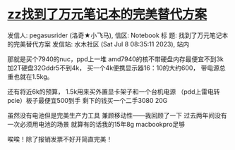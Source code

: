 # [zz找到了万元笔记本的完美替代方案](https://github.com/cutepig123/gitblog/issues/38)

发信人: pegasusrider (洛奇★小飞马), 信区: Notebook
标  题: 找到了万元笔记本的完美替代方案
发信站: 水木社区 (Sat Jul  8 08:35:11 2023), 站内
  
那就是买个7940的nuc，ppd上一堆
amd7940的核不带硬盘内存最便宜不到3k
加2T硬盘32Gddr5不到4k，
买一个4k便携显示器16：10的大约600，
带电源总重也就在1.5kg。
  
还有将近6k的预算，
1.5k用来买外置显卡架子和一个台机电源
（pdd上雷电转pcie）板子最便宜500到手
剩下的钱买一个二手3080 20G
  
虽然没有电池但是完美生产力工具
兼顾移动性——我回顾了一下
过去两年间没有一次必须用电池的场景
就算有的话我的15年8g macbookpro足够
  
唉唉！除了报销发票不好开简直完美！ 